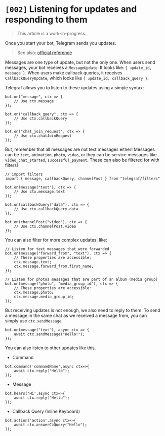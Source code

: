 # `[002]` Listening for updates and responding to them

> This article is a work-in-progress.

Once you start your bot, Telegram sends you updates.

> See also: [official reference](https://core.telegram.org/bots/api#getting-updates)

Messages are one type of update, but not the only one. When users send messages, your bot receives a `MessageUpdate`. It looks like: `{ update_id, message }`. When users make callback queries, it receives `CallbackQueryUpdate`, which looks like `{ update_id, callback_query }`.

Telegraf allows you to listen to these updates using a simple syntax:

```TS (Node)
bot.on("message", ctx => {
	// Use ctx.message
});

bot.on("callback_query", ctx => {
	// Use ctx.callbackQuery
});

bot.on("chat_join_request", ctx => {
	// Use ctx.chatJoinRequest
});
```

But, remember that all messages are not text messages either! Messages can be `text`, `animation`, `photo`, `video`, or they can be service messages like `video_chat_started`, `successful_payment`. These can also be filtered for with filters!

```TS (Node)
// import filters
import { message, callbackQuery, channelPost } from "telegraf/filters"

bot.on(message("text"), ctx => {
	// Use ctx.message.text
});

bot.on(callbackQuery("data"), ctx => {
	// Use ctx.callbackQuery.data
});

bot.on(channelPost("video"), ctx => {
	// Use ctx.channelPost.video
});
```

You can also filter for more complex updates, like:

```TS (Node)
// Listen for text messages that were forwarded
bot.on(message("forward_from", "text"), ctx => {
	// These properties are accessible:
	ctx.message.text;
	ctx.message.forward_from.first_name;
});

// Listen for photos messages that are part of an album (media group)
bot.on(message("photo", "media_group_id"), ctx => {
	// These properties are accessible:
	ctx.message.photo;
	ctx.message.media_group_id;
});
```

But receiving updates is not enough, we also need to reply to them. To send a message in the same chat as we received a message from, you can simply use `ctx.sendMessage`.

```TS (Node)
bot.on(message("text"), async ctx => {
	await ctx.sendMessage("Hello!");
});
```

You can also listen to other updates like this.

- Command

```TS (Node)
bot.command('commandName',async ctx=>{
	await ctx.reply("Hello");
});
```

- Message

```TS (Node)
bot.hears('Hi',async ctx=>{
	await ctx.reply("Hello");
});
```

- Callback Query (Inline Keyboard)

```TS (Node)
bot.action('action',async ctx=>{
	await ctx.answerCbQuery("Hello");
});
```
